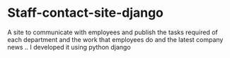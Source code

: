 # Staff-contact-site-django
A site to communicate with employees and publish the tasks required of each department and the work that employees do and the latest company news .. I developed it using python django
